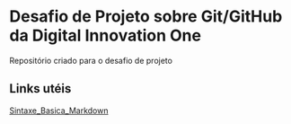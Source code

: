 # Desafio de Projeto sobre Git/GitHub da Digital Innovation One
Repositório criado para o desafio de projeto

## Links utéis
[Sintaxe_Basica_Markdown](https://www.markdownguide.org/basic-syntax/)
